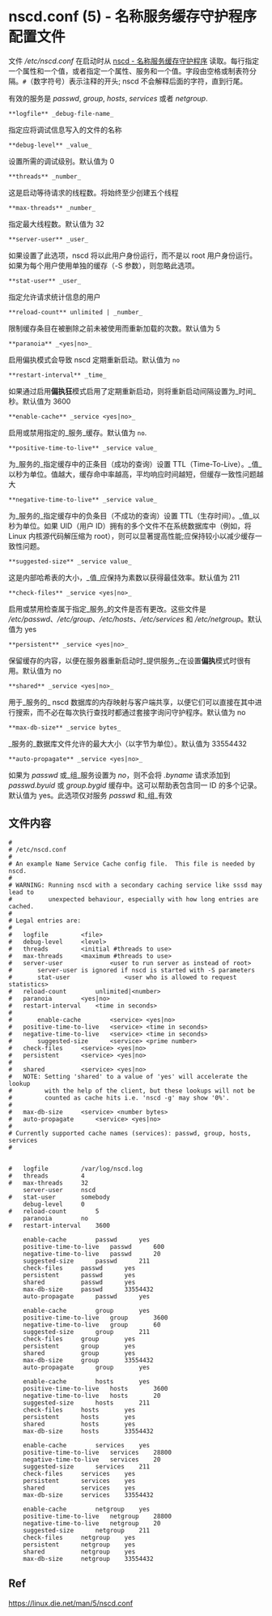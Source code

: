 # nscd.conf (5) - 名称服务缓存守护程序配置文件

文件 _/etc/nscd.conf_ 在启动时从 [nscd - 名称服务缓存守护程序](../system/nscd.8.md)
读取。每行指定一个属性和一个值，或者指定一个属性、服务和一个值。字段由空格或制表符分隔。`#`（数字符号）表示注释的开头; nscd 不会解释后面的字符，直到行尾。

有效的服务是 _passwd_, _group_, _hosts_, _services_ 或者 _netgroup_.

`**logfile** _debug-file-name_`

指定应将调试信息写入的文件的名称

`**debug-level** _value_`

设置所需的调试级别。默认值为 0

`**threads** _number_`

这是启动等待请求的线程数。将始终至少创建五个线程

`**max-threads** _number_`

指定最大线程数。默认值为 32

`**server-user** _user_`

如果设置了此选项，nscd 将以此用户身份运行，而不是以 root 用户身份运行。如果为每个用户使用单独的缓存（-S 参数），则忽略此选项。

`**stat-user** _user_`

指定允许请求统计信息的用户

`**reload-count** unlimited | _number_`

限制缓存条目在被删除之前未被使用而重新加载的次数。默认值为 5

`**paranoia** _<yes|no>_`

启用偏执模式会导致 nscd 定期重新启动。默认值为 `no`

`**restart-interval** _time_`

如果通过启用**偏执狂**模式启用了定期重新启动，则将重新启动间隔设置为_时间_秒。默认值为 3600

`**enable-cache** _service <yes|no>_`

启用或禁用指定的_服务_缓存。默认值为 `no`.

`**positive-time-to-live** _service value_`

为_服务的_指定缓存中的正条目（成功的查询）设置 TTL（Time-To-Live）。_值_以秒为单位。值越大，缓存命中率越高，平均响应时间越短，但缓存一致性问题越大

`**negative-time-to-live** _service value_`

为_服务的_指定缓存中的负条目（不成功的查询）设置 TTL（生存时间）。_值_以秒为单位。如果 UID（用户 ID）拥有的多个文件不在系统数据库中（例如，将 Linux 内核源代码解压缩为
root），则可以显著提高性能;应保持较小以减少缓存一致性问题。

`**suggested-size** _service value_`

这是内部哈希表的大小，_值_应保持为素数以获得最佳效率。默认值为 211

`**check-files** _service <yes|no>_`

启用或禁用检查属于指定_服务_的文件是否有更改。这些文件是 _/etc/passwd_、_/etc/group_、_/etc/hosts_、_/etc/services_ 和 _/etc/netgroup_。默认值为 yes

`**persistent** _service <yes|no>_`

保留缓存的内容，以便在服务器重新启动时_提供服务_;在设置**偏执**模式时很有用。默认值为 no

`**shared** _service <yes|no>_`

用于_服务的_ nscd 数据库的内存映射与客户端共享，以便它们可以直接在其中进行搜索，而不必在每次执行查找时都通过套接字询问守护程序。默认值为 no

`**max-db-size** _service bytes_`

_服务的_数据库文件允许的最大大小（以字节为单位）。默认值为 33554432

`**auto-propagate** _service <yes|no>_`

如果为 _passwd_  或_组_服务设置为 _no_，则不会将 _.byname_ 请求添加到 _passwd.byuid_ 或 _group.bygid_ 缓存中。这可以帮助表包含同一 ID 的多个记录。默认值为
yes。此选项仅对服务 _passwd_ 和_组_有效

## 文件内容

```
#
# /etc/nscd.conf
#
# An example Name Service Cache config file.  This file is needed by nscd.
#
# WARNING: Running nscd with a secondary caching service like sssd may lead to
#          unexpected behaviour, especially with how long entries are cached.
#
# Legal entries are:
#
#	logfile			<file>
#	debug-level		<level>
#	threads			<initial #threads to use>
#	max-threads		<maximum #threads to use>
#	server-user             <user to run server as instead of root>
#		server-user is ignored if nscd is started with -S parameters
#       stat-user               <user who is allowed to request statistics>
#	reload-count		unlimited|<number>
#	paranoia		<yes|no>
#	restart-interval	<time in seconds>
#
#       enable-cache		<service> <yes|no>
#	positive-time-to-live	<service> <time in seconds>
#	negative-time-to-live   <service> <time in seconds>
#       suggested-size		<service> <prime number>
#	check-files		<service> <yes|no>
#	persistent		<service> <yes|no>
#
#	shared			<service> <yes|no>
#	NOTE: Setting 'shared' to a value of 'yes' will accelerate the lookup
#	      with the help of the client, but these lookups will not be
#	      counted as cache hits i.e. 'nscd -g' may show '0%'.
#
#	max-db-size		<service> <number bytes>
#	auto-propagate		<service> <yes|no>
#
# Currently supported cache names (services): passwd, group, hosts, services
#


#	logfile			/var/log/nscd.log
#	threads			4
#	max-threads		32
	server-user		nscd
#	stat-user		somebody
	debug-level		0
#	reload-count		5
	paranoia		no
#	restart-interval	3600

	enable-cache		passwd		yes
	positive-time-to-live	passwd		600
	negative-time-to-live	passwd		20
	suggested-size		passwd		211
	check-files		passwd		yes
	persistent		passwd		yes
	shared			passwd		yes
	max-db-size		passwd		33554432
	auto-propagate		passwd		yes

	enable-cache		group		yes
	positive-time-to-live	group		3600
	negative-time-to-live	group		60
	suggested-size		group		211
	check-files		group		yes
	persistent		group		yes
	shared			group		yes
	max-db-size		group		33554432
	auto-propagate		group		yes

	enable-cache		hosts		yes
	positive-time-to-live	hosts		3600
	negative-time-to-live	hosts		20
	suggested-size		hosts		211
	check-files		hosts		yes
	persistent		hosts		yes
	shared			hosts		yes
	max-db-size		hosts		33554432

	enable-cache		services	yes
	positive-time-to-live	services	28800
	negative-time-to-live	services	20
	suggested-size		services	211
	check-files		services	yes
	persistent		services	yes
	shared			services	yes
	max-db-size		services	33554432

	enable-cache		netgroup	yes
	positive-time-to-live	netgroup	28800
	negative-time-to-live	netgroup	20
	suggested-size		netgroup	211
	check-files		netgroup	yes
	persistent		netgroup	yes
	shared			netgroup	yes
	max-db-size		netgroup	33554432
```

## Ref

 https://linux.die.net/man/5/nscd.conf 


